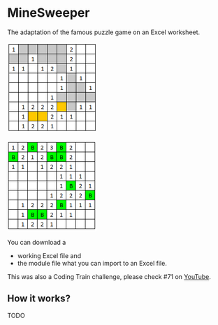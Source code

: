 # MineSweeper

The adaptation of the famous puzzle game on an Excel worksheet.

![puzzle](https://github.com/viszi/codes/blob/master/Excel/Fun/006_MineSweeper/images/001_puzzle.png)

![solution](https://github.com/viszi/codes/blob/master/Excel/Fun/006_MineSweeper/images/002_solved.png)

You can download a

- working Excel file and
- the module file what you can import to an Excel file.

This was also a Coding Train challenge, please check #71 on [YouTube](https://www.youtube.com/watch?v=LFU5ZlrR21E&t=2643s).

## How it works?

TODO 
